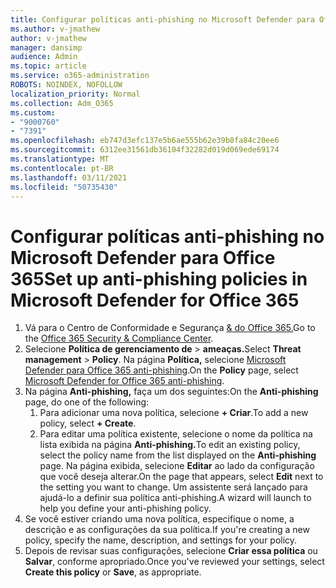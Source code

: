 ```yaml
---
title: Configurar políticas anti-phishing no Microsoft Defender para Office 365
ms.author: v-jmathew
author: v-jmathew
manager: dansimp
audience: Admin
ms.topic: article
ms.service: o365-administration
ROBOTS: NOINDEX, NOFOLLOW
localization_priority: Normal
ms.collection: Adm_O365
ms.custom:
- "9000760"
- "7391"
ms.openlocfilehash: eb747d3efc137e5b6ae555b62e39b8fa84c20ee6
ms.sourcegitcommit: 6312ee31561db36104f32282d019d069ede69174
ms.translationtype: MT
ms.contentlocale: pt-BR
ms.lasthandoff: 03/11/2021
ms.locfileid: "50735430"
---
```

# <a name="set-up-anti-phishing-policies-in-microsoft-defender-for-office-365"></a><span data-ttu-id="96be9-102">Configurar políticas anti-phishing no Microsoft Defender para Office 365</span><span class="sxs-lookup"><span data-stu-id="96be9-102">Set up anti-phishing policies in Microsoft Defender for Office 365</span></span>

1. <span data-ttu-id="96be9-103">Vá para o Centro de Conformidade e Segurança [& do Office 365.](https://go.microsoft.com/fwlink/p/?linkid=2077143)</span><span class="sxs-lookup"><span data-stu-id="96be9-103">Go to the [Office 365 Security & Compliance Center](https://go.microsoft.com/fwlink/p/?linkid=2077143).</span></span>
2. <span data-ttu-id="96be9-104">Selecione **Política de gerenciamento de**  >  **ameaças.**</span><span class="sxs-lookup"><span data-stu-id="96be9-104">Select **Threat management** > **Policy**.</span></span> <span data-ttu-id="96be9-105">Na página **Política,** selecione [Microsoft Defender para Office 365 anti-phishing](https://go.microsoft.com/fwlink/?linkid=2101369).</span><span class="sxs-lookup"><span data-stu-id="96be9-105">On the **Policy** page, select [Microsoft Defender for Office 365 anti-phishing](https://go.microsoft.com/fwlink/?linkid=2101369).</span></span>
3. <span data-ttu-id="96be9-106">Na página **Anti-phishing,** faça um dos seguintes:</span><span class="sxs-lookup"><span data-stu-id="96be9-106">On the **Anti-phishing** page, do one of the following:</span></span>
    1. <span data-ttu-id="96be9-107">Para adicionar uma nova política, selecione **+ Criar**.</span><span class="sxs-lookup"><span data-stu-id="96be9-107">To add a new policy, select **+ Create**.</span></span>
    1. <span data-ttu-id="96be9-108">Para editar uma política existente, selecione o nome da política na lista exibida na página **Anti-phishing.**</span><span class="sxs-lookup"><span data-stu-id="96be9-108">To edit an existing policy, select the policy name from the list displayed on the **Anti-phishing** page.</span></span> <span data-ttu-id="96be9-109">Na página exibida, selecione **Editar** ao lado da configuração que você deseja alterar.</span><span class="sxs-lookup"><span data-stu-id="96be9-109">On the page that appears, select **Edit** next to the setting you want to change.</span></span> <span data-ttu-id="96be9-110">Um assistente será lançado para ajudá-lo a definir sua política anti-phishing.</span><span class="sxs-lookup"><span data-stu-id="96be9-110">A wizard will launch to help you define your anti-phishing policy.</span></span>
4. <span data-ttu-id="96be9-111">Se você estiver criando uma nova política, especifique o nome, a descrição e as configurações da sua política.</span><span class="sxs-lookup"><span data-stu-id="96be9-111">If you're creating a new policy, specify the name, description, and settings for your policy.</span></span>
5. <span data-ttu-id="96be9-112">Depois de revisar suas configurações, selecione **Criar essa política** ou **Salvar**, conforme apropriado.</span><span class="sxs-lookup"><span data-stu-id="96be9-112">Once you've reviewed your settings, select **Create this policy** or **Save**, as appropriate.</span></span>
